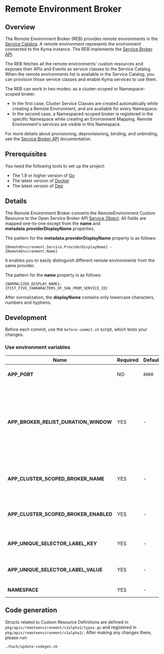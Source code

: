 # Remote Environment Broker

## Overview

The Remote Environment Broker (REB) provides remote environments in the [Service Catalog](../../docs/service-catalog/docs/001-overview-service-catalog.md).
A remote environment represents the environment connected to the Kyma instance.
The REB implements the [Service Broker API](https://github.com/openservicebrokerapi/servicebroker/blob/master/spec.md).

The REB fetches all the remote environments' custom resources and exposes their APIs and Events as service classes to the Service Catalog.
When the remote environments list is available in the Service Catalog, you can provision those service classes and enable Kyma services to use them.

The REB can work in two modes: as a cluster-scoped or Namespace-scoped broker.
- In the first case, Cluster Service Classes are created automatically while creating a Remote Environment, and are available for every Namespace.
- In the second case, a Namespaced-scoped broker is registered in the specific Namespace while creating an Environment Mapping. Remote Environment's 
services are visible in this Namespace.

For more details about provisioning, deprovisioning, binding, and unbinding, see the [Service Broker API](https://github.com/openservicebrokerapi/servicebroker/blob/master/spec.md) documentation.

## Prerequisites

You need the following tools to set up the project:
* The 1.9 or higher version of [Go](https://golang.org/dl/)
* The latest version of [Docker](https://www.docker.com/)
* The latest version of [Dep](https://github.com/golang/dep)

## Details

The Remote Environment Broker converts the RemoteEnvironment Custom Resource to the Open Service Broker API [Service Object](https://github.com/openservicebrokerapi/servicebroker/blob/v2.13/spec.md#service-objects).
All fields are mapped one-to-one except from the **name** and **metadata.providerDisplayName** properties.  

The pattern for the **metadata.providerDisplayName** property is as follows:
```
{RemoteEnvironment.Service.ProviderDisplayName} - {RemoteEnvironment.Name}
```
It enables you to easily distinguish different remote environments from the same provider. 

The pattern for the **name** property is as follows:
```
{NORMALIZED_DISPLAY_NAME}-{FIST_FIVE_CHARARACTERS_OF_SHA_FROM_SERVICE_ID}
```
After normalization, the **displayName** contains only lowercase characters, numbers and hyphens.

## Development

Before each commit, use the `before-commit.sh` script, which tests your changes.

### Use environment variables

| Name | Required | Default | Description |
|-----|---------|--------|------------|
|**APP_PORT** | NO | `8080` | The port on which the HTTP server listens | 
|**APP_BROKER_RELIST_DURATION_WINDOW** | YES | - | Time period after which the REB synchronizes with the Service Catalog if a new Remote Environment is added. In case more than one Remote Environment is added, synchronization is performed only once. |
| **APP_CLUSTER_SCOPED_BROKER_NAME**| YES | - | Name of the ClusterServiceBroker. Applicable only if registered as a cluster-scoped broker |
| **APP_CLUSTER_SCOPED_BROKER_ENABLED** | YES | - | Flag which defines if the REB is working as a ClusterServiceBroker or a ServiceBroker | 
| **APP_UNIQUE_SELECTOR_LABEL_KEY** | YES | - | Defined label key selector which allows uniquely identify REB pod's |
| **APP_UNIQUE_SELECTOR_LABEL_VALUE** | YES | - | Defined label value selector which allows uniquely identify REB pod's |
| **NAMESPACE** | YES | - | REB working Namespace |
  
 
## Code generation

Structs related to Custom Resource Definitions are defined in `pkg/apis/remoteenvironment/v1alpha1/types.go` and registered in `pkg/apis/remoteenvironment/v1alpha1/`. After making any changes there, please run:
```bash
./hack/update-codegen.sh
```
